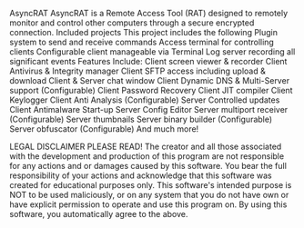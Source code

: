 AsyncRAT AsyncRAT is a Remote Access Tool (RAT) designed to remotely monitor and control other computers through a secure encrypted connection. Included projects This project includes the following Plugin system to send and receive commands Access terminal for controlling clients Configurable client manageable via Terminal Log server recording all significant events Features Include: Client screen viewer & recorder Client Antivirus & Integrity manager Client SFTP access including upload & download Client & Server chat window Client Dynamic DNS & Multi-Server support (Configurable) Client Password Recovery Client JIT compiler Client Keylogger Client Anti Analysis (Configurable) Server Controlled updates Client Antimalware Start-up Server Config Editor Server multiport receiver (Configurable) Server thumbnails Server binary builder (Configurable) Server obfuscator (Configurable) And much more!

LEGAL DISCLAIMER PLEASE READ! The creator and all those associated with the development and production of this program are not responsible for any actions and or damages caused by this software. You bear the full responsibility of your actions and acknowledge that this software was created for educational purposes only. This software's intended purpose is NOT to be used maliciously, or on any system that you do not have own or have explicit permission to operate and use this program on. By using this software, you automatically agree to the above.
